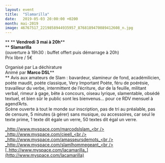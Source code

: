 ```yaml
---
layout: event
title:  "Slamarilla"
date:   2019-05-03 20:00:00 +0200
month: mai-2019
image: 46767517_2219858944935957_8768189470089412608_n.jpg
---
```


**
**
**Vendredi 3 mai à 20h****  
** **Slamarilla**<br /> (ouverture à 19h30 : buffet offert puis démarrage à 20h)<br /> Prix libre / 5€

Organisé par La déchirature<br /> Animé par **Marco DSL****  
** Avis aux amateurs de Slam : bavardeur, slamineur de fond, académilicien, poète maudit, poète classique, Very Important Poète, féru de poérésie, travailleur du verbe, intermittent de l’écriture, dur de la feuille, militant verbal, rimeur à gage, bête à concours, oiseau lyrique, slamentable, obsédé textuel, et bien sûr le public sont les bienvenus… pour ce RDV mensuel à agend’Arts.<br /> Scène ouverte à tout le monde sur inscription, pas de tri au préalable, pas de censure, 5 minutes (à gérer) sans musique, ou accessoires, car seul le texte prime, 1 texte dit égale un verre, 50 textes dit égal un verre.

[_http://www.myspace.com/marcodslslam_<br /> ](http://www.myspace.com/marcodslslam)[_http://www.myspace.com/cieell_<br /> ](http://www.myspace.com/cieell)[_http://www.myspace.com/amasseursdemots_<br /> ](http://www.myspace.com/amasseursdemots)[_http://www.myspace.com/slamlhommegeant_<br /> ](http://www.myspace.com/slamlhommegeant)[_http://www.myspace.com/lacamarilla_](http://www.myspace.com/lacamarilla)